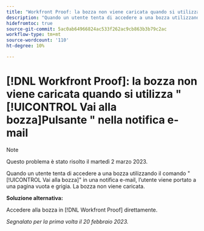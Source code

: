 ```yaml
---
title: "Workfront Proof: la bozza non viene caricata quando si utilizza il pulsante Vai alla bozza nella notifica e-mail"
description: "Quando un utente tenta di accedere a una bozza utilizzando il pulsante Vai alla bozza in una notifica e-mail, viene visualizzata una pagina grigia vuota. La bozza non viene caricata."
hidefromtoc: true
source-git-commit: 5ac0ab64966824ac533f262ac9cb863b3b79c2ac
workflow-type: tm+mt
source-wordcount: '110'
ht-degree: 10%

---
```



# [!DNL Workfront Proof]: la bozza non viene caricata quando si utilizza &quot;[!UICONTROL Vai alla bozza]Pulsante &quot; nella notifica e-mail

>[!NOTE]
>
>Questo problema è stato risolto il martedì 2 marzo 2023.

Quando un utente tenta di accedere a una bozza utilizzando il comando &quot;[!UICONTROL Vai alla bozza]&quot; in una notifica e-mail, l’utente viene portato a una pagina vuota e grigia. La bozza non viene caricata.

**Soluzione alternativa:**

Accedere alla bozza in [!DNL Workfront Proof] direttamente.

_Segnalato per la prima volta il 20 febbraio 2023._

